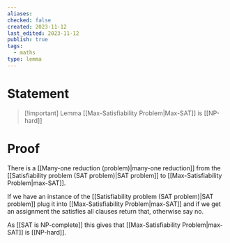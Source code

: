 ```yaml
---
aliases: 
checked: false
created: 2023-11-12
last_edited: 2023-11-12
publish: true
tags:
  - maths
type: lemma
---
```

# Statement

> [!important] Lemma
> [[Max-Satisfiability Problem|Max-SAT]] is [[NP-hard]]

# Proof

There is a [[Many-one reduction (problem)|many-one reduction]] from the [[Satisfiability problem (SAT problem)|SAT problem]] to [[Max-Satisfiability Problem|max-SAT]].

If we have an instance of the [[Satisfiability problem (SAT problem)|SAT problem]] plug it into [[Max-Satisfiability Problem|max-SAT]] and if we get an assignment the satisfies all clauses return that, otherwise say no.

As [[SAT is NP-complete]] this gives that [[Max-Satisfiability Problem|max-SAT]] is [[NP-hard]].